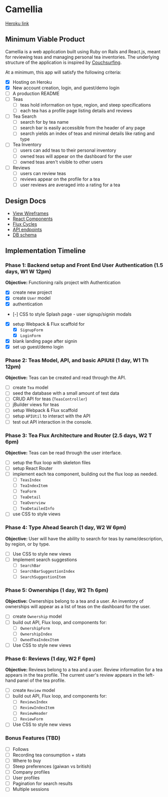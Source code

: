 # Camellia

[Heroku link][heroku]

[heroku]: https://unsteeped.herokuapp.com/

## Minimum Viable Product

Camellia is a web application built using Ruby on Rails and React.js, meant for reviewing teas and managing personal tea inventories. The underlying structure of the application is inspired by [Couchsurfing](https://www.couchsurfing.com/).  

At a minimum, this app will satisfy the following criteria:

- [x] Hosting on Heroku
- [x] New account creation, login, and guest/demo login
- [ ] A production README
- [ ] Teas
  - [ ] teas hold information on type, region, and steep specifications
  - [ ] each tea has a profile page listing details and reviews
- [ ] Tea Search
  - [ ] search for by tea name
  - [ ] search bar is easily accessible from the header of any page
  - [ ] search yields an index of teas and minimal details like rating and type
- [ ] Tea Inventory
  - [ ] users can add teas to their personal inventory
  - [ ] owned teas will appear on the dashboard for the user
  - [ ] owned teas aren't visible to other users
- [ ] Reviews
  - [ ] users can review teas
  - [ ] reviews appear on the profile for a tea
  - [ ] user reviews are averaged into a rating for a tea

## Design Docs
* [View Wireframes][views]
* [React Components][components]
* [Flux Cycles][flux-cycles]
* [API endpoints][api-endpoints]
* [DB schema][schema]

[views]: docs/views.md
[components]: docs/components.md
[flux-cycles]: docs/flux-cycles.md
[api-endpoints]: docs/api-endpoints.md
[schema]: docs/schema.md

## Implementation Timeline

### Phase 1: Backend setup and Front End User Authentication (1.5 days, W1 W 12pm)

**Objective:** Functioning rails project with Authentication

- [X] create new project
- [x] create `User` model
- [x] authentication
- [-] CSS to style Splash page - user signup/signin modals
- [x] setup Webpack & Flux scaffold for
  - [x] `SignupForm`
  - [x] `LoginForm`
- [x] blank landing page after signin
- [x] set up guest/demo login

### Phase 2: Teas Model, API, and basic APIUtil (1 day, W1 Th 12pm)

**Objective:** Teas can be created and read through the API.

- [ ] create `Tea` model
- [ ] seed the database with a small amount of test data
- [ ] CRUD API for teas (`TeasController`)
- [ ] jBuilder views for teas
- [ ] setup Webpack & Flux scaffold
- [ ] setup `APIUtil` to interact with the API
- [ ] test out API interaction in the console.

### Phase 3: Tea Flux Architecture and Router (2.5 days, W2 T 6pm)

**Objective:** Teas can be read through the
user interface.

- [ ] setup the flux loop with skeleton files
- [ ] setup React Router
- [ ] implement each tea component, building out the flux loop as needed.
  - [ ] `TeasIndex`
  - [ ] `TeaIndexItem`
  - [ ] `TeaForm`
  - [ ] `TeaDetail`
  - [ ] `TeaOverview`
  - [ ] `TeaDetailedInfo`
- [ ] use CSS to style views

### Phase 4: Type Ahead Search (1 day, W2 W 6pm)

**Objective:** User will have the ability to search for teas by name/description, by region, or by type.

- [ ] Use CSS to style new views
- [ ] Implement search suggestions
  - [ ] `SearchBar`
  - [ ] `SearchBarSuggestionIndex`
  - [ ] `SearchSuggestionItem`

### Phase 5: Ownerships (1 day, W2 Th 6pm)

**Objective:** Ownerships belong to a tea and a user. An inventory of ownerships will appear as a list of teas on the dashboard for the user.  

- [ ] create `Ownership` model
- [ ] build out API, Flux loop, and components for:
  - [ ] `OwnershipForm`
  - [ ] `OwnershipIndex`
  - [ ] `OwnedTeaIndexItem`
- [ ] Use CSS to style new views

### Phase 6: Reviews (1 day, W2 F 6pm)

**Objective:** Reviews belong to a tea and a user. Review information for a tea appears in the tea profile. The current user's review appears in the left-hand panel of the tea profile.

- [ ] create `Review` model
- [ ] build out API, Flux loop, and components for:
  - [ ] `ReviewsIndex`
  - [ ] `ReviewIndexItem`
  - [ ] `ReviewHeader`
  - [ ] `ReviewForm`
- [ ] Use CSS to style new views

### Bonus Features (TBD)
- [ ] Follows
- [ ] Recording tea consumption + stats
- [ ] Where to buy
- [ ] Steep preferences (gaiwan vs british)
- [ ] Company profiles
- [ ] User profiles
- [ ] Pagination for search results
- [ ] Multiple sessions

<!-- [phase-one]: docs/phases/phase1.md
[phase-two]: docs/phases/phase2.md
[phase-three]: docs/phases/phase3.md
[phase-four]: docs/phases/phase4.md
[phase-five]: docs/phases/phase5.md -->
